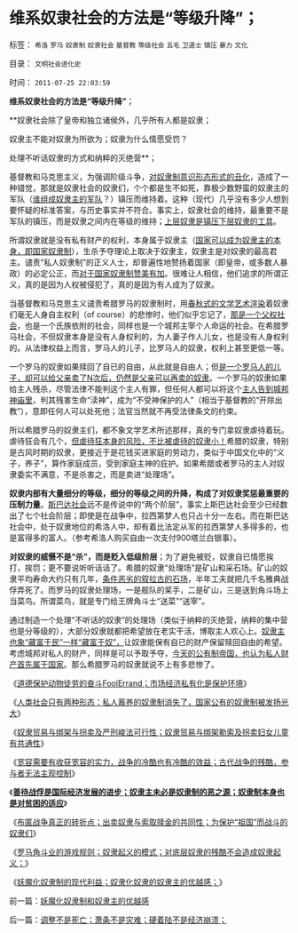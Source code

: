 # 维系奴隶社会的方法是“等级升降”；

标签： `希洛` `罗马` `奴隶制` `奴隶社会` `基督教` `等级社会` `五毛` `卫道士` `镇压` `暴力` `文化` 

目录： `文明社会进化史`

时间： `2011-07-25 22:03:59`

**维系奴隶社会的方法是“等级升降”**；

**奴隶社会除了皇帝和独立诸侯外，几乎所有人都是奴隶；

奴隶主不能对奴隶为所欲为；奴隶为什么情愿受罚？

处理不听话奴隶的方式和纳粹的灭绝营**；

基督教和马克思主义，为强调阶级斗争，[对奴隶制意识形态形式的丑化](../../../2011/7/21/基督教意识形态对奴隶制的偏见.md)，造成了一种错觉，那就是奴隶社会的奴隶们，个个都是生不如死，靠极少数野蛮的奴隶主的军队（[谁组成奴隶主的军队](../../../2010/11/30/孔庆东老师玩政治是举重若轻啊.md)？）镇压而维持着。这种（现代）几乎没有多少人想到要怀疑的标准答案，与历史事实并不符合。事实上，奴隶社会的维持，最重要不是军队的镇压，而是奴隶之间内在等级的维持；[上层奴隶是镇压下层奴隶的工具](../../../2009/12/5/需要讲政治的社会和不需要讲政治的公民.md)。

所谓奴隶就是没有私有财产的权利，本身属于奴隶主（[国家可以成为奴隶主的本身，即国家奴隶制](../../../2011/7/22/奴隶制社会的目的是仁慈的，奴隶制国家是怎么形成的？.md)），生杀予夺理论上取决于奴隶主，奴隶主是对奴隶的最高君主。谴责“私人奴隶制”的正义人士，却普遍性地赞扬着国家（即皇帝，或多数人暴政）的必定公正，而[对于国家奴隶制赞美有加](../../../2011/7/20/国家主义为“私有制与奴隶矛盾”的尝试.md)。很难让人相信，他们追求的所谓正义，真的是因为人权被侵犯了，真的是因为有人成为了奴隶。

当基督教和马克思主义谴责希腊罗马的奴隶制时，用[春秋式的文学艺术渲染](../../../2011/7/21/令人心酸的希腊奴隶不是历史.md)着奴隶们毫无人身自主权利（of course）的悲惨时，他们似乎忘记了，[那是一个父权社会](../../../2009/11/3/中国和古罗马的“孝道德”考究.md)，也是一个氏族依附的社会，同样也是一个城邦主宰个人命运的社会。在希腊罗马社会，不但奴隶本身是没有人身权利的，为人妻子作人儿女，也是没有人身权利的。从法律权益上而言，罗马人的儿子，比罗马人的奴隶，权利上甚至更低一等。

一个罗马的奴隶如果赎回了自已的自由，从此就是自由人；但[是一个罗马人的儿子，却可以给父亲卖了N次后，仍然是父亲可以再卖的奴隶](../../../2009/11/3/我们的身体和生命的权力属于自已.md)。一个罗马的奴隶如果给主人残杀，尽管法律不能判这个主人有罪，但任何人都可以将这个[主人告到城邦神庙里](../../../2010/8/4/希腊罗马的拜火信仰和奥林匹克圣火.md)，判其残害生命“渎神”，成为“不受神保护的人”（相当于基督教的“开除出教”），意即任何人可以处死他；法官当然就不再受法律条文的约束。

所以希腊罗马的奴隶主们，都不象文学艺术所述那样，真的专门拿奴隶虐待着玩。虐待狂会有几个，[但虐待狂本身的风险，不比被虐待的奴隶小！](../../../2010/8/4/宗教能够盛行于古典社会的积极意义.md)希腊的奴隶，特别是古风时期的奴隶，更接近于是花钱买进家庭的劳动力，类似于中国文化中的“义子，养子”，算作家庭成员，受到家庭主神的庇护。如果希腊或者罗马的主人对奴隶委实不满意，不是杀害之，而是卖进“处理场”。

**奴隶内部有大量细分的等级，细分的等级之间的升降，构成了对奴隶奖惩最重要的压制力量**。[斯巴达社会](../../../2010/7/21/柏拉图的乌托邦就是社会主义.md)远不是传说中的“两个阶层”，事实上斯巴达社会至少已经数出了七个社会阶层；即使是在战争中，拉西第梦人也只占十分一左右。而在斯巴达社会中，处于奴隶地位的希洛人中，却有着比法定从军的拉西第梦人多得多的，也是富得多的富人。（参考希洛人购买自由一次支付900塔兰白银事）。

**对奴隶的威慑不是“杀”，而是贬入低级阶层**；为了避免被贬，奴隶自已情愿挨打，挨罚；更不要说听听话话了。希腊的奴隶“处理场”是矿山和采石场。矿山的奴隶平均寿命大约只有几年，[条件恶劣的叙拉古的石场](../../../2010/8/27/叙拉古迦太基罗马萨莫奈与亚历山大征服波斯.md)，半年工夫就把几千名雅典战俘弄死了。而罗马的奴隶处理场，一是舰队的桨手，二是矿山，三是送到角斗场上当菜鸟。所谓菜鸟，就是专门给王牌角斗士“送菜”“送宰”。

通过制造一个处理“不听话的奴隶”的处理场（类似于纳粹的灭绝营，纳粹的集中营也是分等级的），大部分奴隶就都把希望放在老实干活，博取主人欢心上。[奴隶主也象“藏富于民”一样“藏富于奴”，](../../../2011/7/23/奴隶主普遍仁慈的经济基础.md)让奴隶能保有自已的财产保留赎回自由的希望。考虑城邦对私人的财产，同样是可以予取予夺，[今天的公有制帝国，也认为私人财产首先属于国家](../../../2010/7/10/中国传统愤青崇拜德国纳粹.md)。那么希腊罗马的奴隶就说不上有多悲惨了。

《[道德保护动物徒劳的奋斗FoolErrand；市场经济私有化是保护环境](../../../2011/7/25/保护热门野生动物的徒劳和“保护黑奴”.md)》

《[人类社会只有两种形态：私人蓄养的奴隶制消失了，国家公有的奴隶制被发扬光大](../../../2011/7/25/人类社会只有两种形态;私人蓄养的奴隶制暂时消失了；.md)》

《[奴隶贸易与绑架与拐卖及严刑峻法可行性；奴隶贸易与绑架勒索及拐卖妇女儿童有共通性](../../../2011/7/25/奴隶贸易与绑架与拐卖及严刑峻法.md)》

《[宽容需要有收获宽容的实力，战争的冷酷也有冷酷的效益；古代战争的残酷，参与者无法主观控制](../../../2011/7/25/战争中冷酷？还是宽容？.md)》

《[**善待战俘是国际经济发展的进步；奴隶主未必是奴隶制的恶之源；奴隶制本身也是对贫困的适应**](../../../2011/7/25/“买一个奴隶，胜作七级浮屠.md)》

《[布匿战争真正的转折点；出卖奴隶与索取赎金的共同性；为保护“祖国”而战斗的奴隶们](../../../2011/7/25/布匿战争真正的转折点.md)》

《[罗马角斗业的游戏规则；奴隶起义的模式；对底层奴隶的残酷不会造成奴隶起义；](../../../2011/7/25/罗马角斗行业和奴隶起义的模式.md)》

《[妖魔化奴隶制的现代利益；奴隶化奴隶的奴隶主的优越感；](../../../2011/7/25/妖魔化奴隶制和奴隶主的优越感.md)》



前一篇：[妖魔化奴隶制和奴隶主的优越感](../../../2011/7/25/妖魔化奴隶制和奴隶主的优越感.md)

后一篇：[调整不是死亡；萧条不是灾难；硬着陆不是经济崩溃；](../../../2011/8/11/调整不是死亡；萧条不是灾难；硬着陆不是经济崩溃；.md)